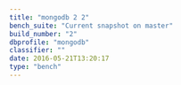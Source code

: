 ```yaml
---
title: "mongodb 2 2"
bench_suite: "Current snapshot on master"
build_number: "2"
dbprofile: "mongodb"
classifier: ""
date: 2016-05-21T13:20:17
type: "bench"
---
```

